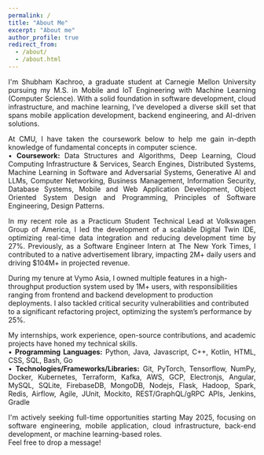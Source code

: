 ```yaml
---
permalink: /
title: "About Me"
excerpt: "About me"
author_profile: true
redirect_from: 
  - /about/
  - /about.html
---
```

<p align="justify">
I'm <a href="http://tinyurl.com/skachrooResume" style="text-decoration: none"> Shubham Kachroo</a>, a graduate student at <a href="https://www.cmu.edu/ini" style="text-decoration: none"> Carnegie Mellon University</a> pursuing my M.S. in Mobile and IoT Engineering with Machine Learning (Computer Science). With a solid foundation in software development, cloud infrastructure, and machine learning, I’ve developed a diverse skill set that spans mobile application development, backend engineering, and AI-driven solutions.
</p>

<p align="justify">
At CMU, I have taken the coursework below to help me gain in-depth knowledge of fundamental concepts in computer science. <br/>
• <b>Coursework:</b> Data Structures and Algorithms, Deep Learning, Cloud Computing Infrastructure & Services, Search Engines, Distributed Systems, Machine Learning in Software and Adversarial Systems, Generative AI and LLMs, Computer Networking, Business Management, Information Security, Database Systems, Mobile and Web Application Development, Object Oriented System Design and Programming, Principles of Software Engineering, Design Patterns.
</p>

<p align="justify">
In my recent role as a Practicum Student Technical Lead at Volkswagen Group of America, I led the development of a scalable Digital Twin IDE, optimizing real-time data integration and reducing development time by 27%. Previously, as a Software Engineer Intern at The New York Times, I contributed to a native advertisement library, impacting 2M+ daily users and driving $104M+ in projected revenue.

During my tenure at Vymo Asia, I owned multiple features in a high-throughput production system used by 1M+ users, with responsibilities ranging from frontend and backend development to production deployments. I also tackled critical security vulnerabilities and contributed to a significant refactoring project, optimizing the system’s performance by 25%.
</p>

<p align="justify">
My internships, work experience, open-source contributions, and academic projects have honed my technical skills. <br/>
• <b>Programming Languages:</b> Python, Java, Javascript, C++, Kotlin, HTML, CSS, SQL, Bash, Go <br/>
• <b>Technologies/Frameworks/Libraries:</b> Git, PyTorch, Tensorflow, NumPy, Docker, Kubernetes, Terraform, Kafka, AWS, GCP, Electronjs, Angular, MySQL, SQLite, FirebaseDB, MongoDB, Nodejs, Flask, Hadoop, Spark, Redis, Airflow, Agile, JUnit, Mockito, REST/GraphQL/gRPC APIs, Jenkins, Gradle
</p>

<p align="justify">
I'm actively seeking full-time opportunities starting May 2025, focusing on software engineering, mobile application, cloud infrastructure, back-end development, or machine learning-based roles. <br/> Feel free to drop a message! <i class="fa fa-envelope" aria-hidden="true"></i>
</p>
